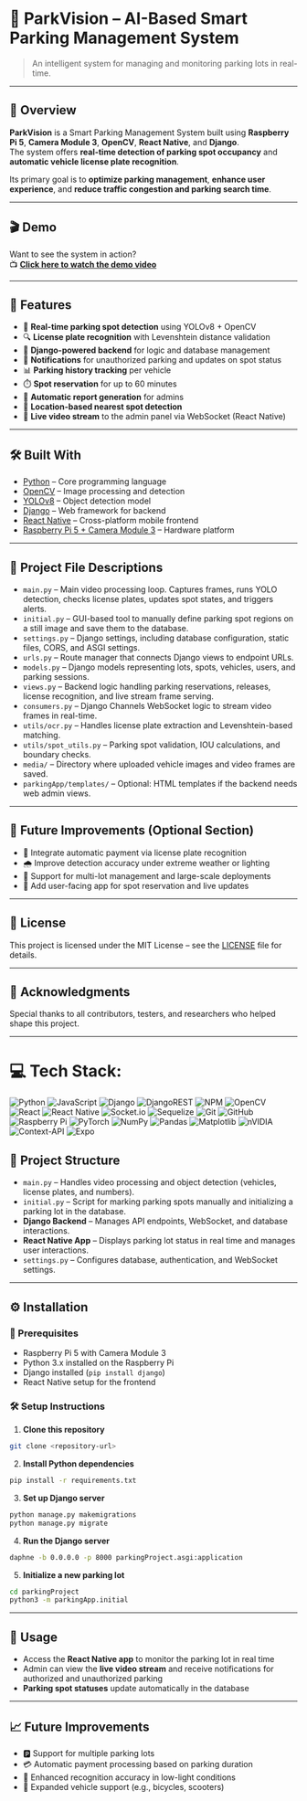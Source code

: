 # 🚗 ParkVision – AI-Based Smart Parking Management System

> An intelligent system for managing and monitoring parking lots in real-time.

---

## 🧠 Overview

**ParkVision** is a Smart Parking Management System built using **Raspberry Pi 5**, **Camera Module 3**, **OpenCV**, **React Native**, and **Django**.  
The system offers **real-time detection of parking spot occupancy** and **automatic vehicle license plate recognition**.

Its primary goal is to **optimize parking management**, **enhance user experience**, and **reduce traffic congestion and parking search time**.

---

## 🎬 Demo

Want to see the system in action?  
📺 **[Click here to watch the demo video](#)**

---

## 🚀 Features

- 🎯 **Real-time parking spot detection** using YOLOv8 + OpenCV  
- 🔍 **License plate recognition** with Levenshtein distance validation  
- 🧠 **Django-powered backend** for logic and database management  
- 🚨 **Notifications** for unauthorized parking and updates on spot status  
- 📊 **Parking history tracking** per vehicle  
- ⏱️ **Spot reservation** for up to 60 minutes  
- 🧾 **Automatic report generation** for admins  
- 📍 **Location-based nearest spot detection**  
- 🔴 **Live video stream** to the admin panel via WebSocket (React Native)

---

## 🛠️ Built With

- [Python](https://www.python.org/) – Core programming language  
- [OpenCV](https://opencv.org/) – Image processing and detection  
- [YOLOv8](https://github.com/ultralytics/ultralytics) – Object detection model  
- [Django](https://www.djangoproject.com/) – Web framework for backend  
- [React Native](https://reactnative.dev/) – Cross-platform mobile frontend  
- [Raspberry Pi 5 + Camera Module 3](https://www.raspberrypi.com/) – Hardware platform

---

## 🧾 Project File Descriptions

- `main.py` – Main video processing loop. Captures frames, runs YOLO detection, checks license plates, updates spot states, and triggers alerts.
- `initial.py` – GUI-based tool to manually define parking spot regions on a still image and save them to the database.
- `settings.py` – Django settings, including database configuration, static files, CORS, and ASGI settings.
- `urls.py` – Route manager that connects Django views to endpoint URLs.
- `models.py` – Django models representing lots, spots, vehicles, users, and parking sessions.
- `views.py` – Backend logic handling parking reservations, releases, license recognition, and live stream frame serving.
- `consumers.py` – Django Channels WebSocket logic to stream video frames in real-time.
- `utils/ocr.py` – Handles license plate extraction and Levenshtein-based matching.
- `utils/spot_utils.py` – Parking spot validation, IOU calculations, and boundary checks.
- `media/` – Directory where uploaded vehicle images and video frames are saved.
- `parkingApp/templates/` – Optional: HTML templates if the backend needs web admin views.

---

## 📌 Future Improvements (Optional Section)

- 📡 Integrate automatic payment via license plate recognition  
- 🌧️ Improve detection accuracy under extreme weather or lighting  
- 🏢 Support for multi-lot management and large-scale deployments  
- 📱 Add user-facing app for spot reservation and live updates

---

## 📄 License

This project is licensed under the MIT License – see the [LICENSE](./LICENSE) file for details.

---

## 🙌 Acknowledgments

Special thanks to all contributors, testers, and researchers who helped shape this project.

---

# 💻 Tech Stack:
![Python](https://img.shields.io/badge/python-3670A0?style=for-the-badge&logo=python&logoColor=ffdd54) ![JavaScript](https://img.shields.io/badge/javascript-%23323330.svg?style=for-the-badge&logo=javascript&logoColor=%23F7DF1E) ![Django](https://img.shields.io/badge/django-%23092E20.svg?style=for-the-badge&logo=django&logoColor=white) ![DjangoREST](https://img.shields.io/badge/DJANGO-REST-ff1709?style=for-the-badge&logo=django&logoColor=white&color=ff1709&labelColor=gray) ![NPM](https://img.shields.io/badge/NPM-%23CB3837.svg?style=for-the-badge&logo=npm&logoColor=white) ![OpenCV](https://img.shields.io/badge/opencv-%23white.svg?style=for-the-badge&logo=opencv&logoColor=white) ![React](https://img.shields.io/badge/react-%2320232a.svg?style=for-the-badge&logo=react&logoColor=%2361DAFB) ![React Native](https://img.shields.io/badge/react_native-%2320232a.svg?style=for-the-badge&logo=react&logoColor=%2361DAFB) ![Socket.io](https://img.shields.io/badge/Socket.io-black?style=for-the-badge&logo=socket.io&badgeColor=010101) ![Sequelize](https://img.shields.io/badge/Sequelize-52B0E7?style=for-the-badge&logo=Sequelize&logoColor=white) ![Git](https://img.shields.io/badge/git-%23F05033.svg?style=for-the-badge&logo=git&logoColor=white) ![GitHub](https://img.shields.io/badge/github-%23121011.svg?style=for-the-badge&logo=github&logoColor=white) ![Raspberry Pi](https://img.shields.io/badge/-Raspberry_Pi-C51A4A?style=for-the-badge&logo=Raspberry-Pi) ![PyTorch](https://img.shields.io/badge/PyTorch-%23EE4C2C.svg?style=for-the-badge&logo=PyTorch&logoColor=white) ![NumPy](https://img.shields.io/badge/numpy-%23013243.svg?style=for-the-badge&logo=numpy&logoColor=white) ![Pandas](https://img.shields.io/badge/pandas-%23150458.svg?style=for-the-badge&logo=pandas&logoColor=white) ![Matplotlib](https://img.shields.io/badge/Matplotlib-%23ffffff.svg?style=for-the-badge&logo=Matplotlib&logoColor=black) ![nVIDIA](https://img.shields.io/badge/cuda-000000.svg?style=for-the-badge&logo=nVIDIA&logoColor=green) ![Context-API](https://img.shields.io/badge/Context--Api-000000?style=for-the-badge&logo=react) ![Expo](https://img.shields.io/badge/expo-1C1E24?style=for-the-badge&logo=expo&logoColor=#D04A37)

## 🧱 Project Structure

- `main.py` – Handles video processing and object detection (vehicles, license plates, and numbers).
- `initial.py` – Script for marking parking spots manually and initializing a parking lot in the database.
- **Django Backend** – Manages API endpoints, WebSocket, and database interactions.
- **React Native App** – Displays parking lot status in real time and manages user interactions.
- `settings.py` – Configures database, authentication, and WebSocket settings.

---

## ⚙️ Installation

### 📌 Prerequisites

- Raspberry Pi 5 with Camera Module 3  
- Python 3.x installed on the Raspberry Pi  
- Django installed (`pip install django`)  
- React Native setup for the frontend

### 🛠️ Setup Instructions

1. **Clone this repository**
```bash
git clone <repository-url>
```

2. **Install Python dependencies**
```bash
pip install -r requirements.txt
```

3. **Set up Django server**
```bash
python manage.py makemigrations
python manage.py migrate
```

4. **Run the Django server**
```bash
daphne -b 0.0.0.0 -p 8000 parkingProject.asgi:application
```

5. **Initialize a new parking lot**
```bash
cd parkingProject
python3 -m parkingApp.initial
```

---

## 📲 Usage

- Access the **React Native app** to monitor the parking lot in real time  
- Admin can view the **live video stream** and receive notifications for authorized and unauthorized parking  
- **Parking spot statuses** update automatically in the database

---

## 📈 Future Improvements

- 🅿️ Support for multiple parking lots  
- 💳 Automatic payment processing based on parking duration  
- 🌙 Enhanced recognition accuracy in low-light conditions  
- 🛵 Expanded vehicle support (e.g., bicycles, scooters)

